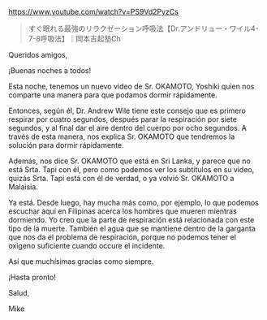https://www.youtube.com/watch?v=PS9Vd2PyzCs

> すぐ眠れる最強のリラクゼーション呼吸法【Dr.アンドリュー・ワイル4-7-8呼吸法】｜岡本吉起塾Ch

Queridos amigos,

¡Buenas noches a todos!

Esta noche, tenemos un nuevo video de Sr. OKAMOTO, Yoshiki quien nos comparte una manera para que podamos dormir rápidamente. 

Entonces, según él, Dr. Andrew Wile tiene este consejo que es primero respirar por cuatro segundos, después parar la respiración por siete segundos, y al final dar el aire dentro del cuerpo por ocho segundos. A través de esta manera, nos explica Sr. OKAMOTO que tendremos la solución para dormir rápidamente.

Además, nos dice Sr. OKAMOTO que está en Sri Lanka, y parece que no está Srta. Tapi con él, pero como podemos ver los subtítulos en su video, quizás Srta. Tapi está con él de verdad, o ya volvió Sr. OKAMOTO a Malaisia.

Ya está. Desde luego, hay mucha más como, por ejemplo, lo que podemos escuchar aquí en Filipinas acerca los hombres que mueren mientras dormiendo. Yo creo que la parte de respiración está relacionada con este tipo de la muerte. También el agua que se mantiene dentro de la garganta que nos da el problema de respiración, porque no podemos tener el oxigeno suficiente cuando occure el incidente.

Así que muchísimas gracias como siempre.

¡Hasta pronto!

Salud,

Mike
